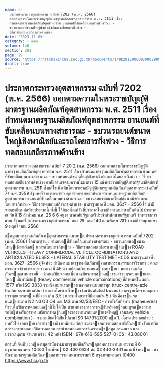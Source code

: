 ```yaml
---
name: >-
  ประกาศกระทรวงอุตสาหกรรม ฉบับที่ 7202 (พ.ศ. 2566)
  ออกตามความในพระราชบัญญัติมาตรฐานผลิตภัณฑ์อุตสาหกรรม พ.ศ. 2511 เรื่อง
  กำหนดมาตรฐานผลิตภัณฑ์อุตสาหกรรม ยานยนต์ที่ขับเคลื่อนบนทางสาธารณะ -
  ขบวนรถยนต์ขนาดใหญ่เชิงพาณิชย์และรถโดยสารกึ่งพ่วง -
  วิธีการทดสอบเสถียรภาพด้านข้าง
date: '2023-11-09'
category: ง พิเศษ
volume: 140
section: 281
page: 29
source: 'https://ratchakitcha.soc.go.th/documents/140D281S0000000002900.pdf'
draft: true
---
```


# ประกาศกระทรวงอุตสาหกรรม ฉบับที่ 7202 (พ.ศ. 2566) ออกตามความในพระราชบัญญัติมาตรฐานผลิตภัณฑ์อุตสาหกรรม พ.ศ. 2511 เรื่อง กำหนดมาตรฐานผลิตภัณฑ์อุตสาหกรรม ยานยนต์ที่ขับเคลื่อนบนทางสาธารณะ - ขบวนรถยนต์ขนาดใหญ่เชิงพาณิชย์และรถโดยสารกึ่งพ่วง - วิธีการทดสอบเสถียรภาพด้านข้าง

ประกาศกระทรวงอุตสาหกรรม ฉบับที่ 7 20 2 (พ.ศ. 2566) ออกตามความในพระราชบัญญัติมาตรฐานผลิตภัณฑ์อุตสาหกรรม พ.ศ. 2511 เรื่อง กำหนดมาตรฐานผลิตภัณฑ์อุตสาหกรรม ยานยนต์ที่ขับเคลื่อนบนทางสาธารณะ - ขบวนรถยนต์ขนาดใหญ่เชิงพาณิชย์และรถโดยสารกึ่งพ่วง - วิธีการทดสอบเสถียรภาพด้านข้าง อาศัยอานาจตามความในมาตรา 15 แห่งพระราชบัญญัติมาตรฐานผลิตภัณฑ์อุตสาหกรรม พ.ศ. 2511 ซึ่งแก้ไขเพิ่มเติมโดยพระราชบัญญัติมาตรฐานผลิตภัณฑ์อุตสาหกรรม (ฉบับที่ 7) พ.ศ. 2558 รัฐมนตรีว่าการกระทรวงอุตสาหกรรมออกประกาศกาหนดมาตรฐานผลิตภัณฑ์อุตสาหกรรม ยานยนต์ที่ขับเคลื่อนบนทางสาธารณะ - ขบวนรถยนต์ขนาดใหญ่เชิงพาณิชย์และรถโดยสารกึ่งพ่วง - วิธีกา รทดสอบเสถียรภาพด้านข้าง มาตรฐานเลขที่ มอก. 3627 - 2566 ไว้ ดังมีรายละเอียด ต่อท้ายประกาศนี้ ทั้งนี้ ให้มีผลตั้งแต่วันที่ประกาศในราชกิจจานุเบกษาเป็นต้นไป ประกาศ ณ วันที่ 15 สิงหำคม พ.ศ. 25 6 6 อนุชา นาคาศัย รัฐมนตรีประจำสำนักนายกรัฐมนตรี รักษาราชการแทน รัฐมนตรีว่าการกระทรวงอุตสาหกรรม ้ หนา 29 ่ เลม 140 ตอนพิเศษ 281 ง ราชกิจจานุเบกษา 9 พฤศจิกายน 2566

ขอมูลมาตรฐานผลิตภัณฑอุตสาหกรรม แนบทายประกาศกระทรวงอุตสาหกรรม ฉบับที่ 7202 (พ.ศ. 2566) ชื่อมาตรฐาน : ยานยนตที่ขับเคลื่อนบนทางสาธารณะ - ขบวนรถยนตขนาดใหญเชิงพาณิชย และรถโดยสารกึ่งพวง - วิธีการทดสอบเสถียรภาพดานขาง ROAD VEHICLES - HEAVY COMMERCIAL VEHICLE COMBINATIONS AND ARTICULATED BUSES - LATERAL STABILITY TEST METHODS มาตรฐานเลขที่ : มอก. 3627−2566 ผู้จัดทํา : สํานักงานมาตรฐานผลิตภัณฑอุตสาหกรรม กรรมการวิชาการ : คณะกรรมการวิชาการรายสาขา คณะที่ 46 ความปลอดภัยยานยนต ขอบขาย : มาตรฐานผลิตภัณฑอุตสาหกรรมนี้ - กําหนดวิธีทดสอบเพื่อหาเสถียรภาพดานขางของขบวนรถยนตขนาดใหญ เชิงพาณิชย (Heavy commercial vehicle combinations) ที่กําหนดใน มอก. 1577 หรือ ISO 3833 รวมถึง ขบวนรถพวงเพลากลางแบบบรรทุก (truck centre-axle trailer combination) และรถโดยสารกึ่งพวง (articulated buses) มาตรฐานนี้ครอบคลุมรถบรรทุกและรถพวงที่มีมวล เกิน 3.5 t และรถโดยสารที่มีมวลเกิน 5 t นั่นคือ เชน รถยนตประเภท N2 N3 O3 O4 และ M3 ตาม 92/53/EEC - การบังคับทิศทาง (maneuvres) ที่ระบุในวิธีการทดสอบเหลานี้ไม่ได้เป็น ตัวแทนของภาวการณขับจริงอยางสมบูรณแต่สามารถใชสําหรับการหา เสถียรภาพดานขางของขบวนรถยนตขนาดใหญ (heavy vehicle combination ) - รายละเอียดให้เป็นไปตาม ISO 14791:2000 ขอ 1. เนื้อหาประกอบด้วย : บททั่วไป ขอบขาย เอกสารอางอิง บทนิยาม วัตถุประสงคของการทดสอบ บริภัณฑสําหรับการวัด สภาวะการทดสอบ วิธีการทดสอบ การนําเสนอและ การวิเคราะหขอมูล ภาคผนวก และบรรณานุกรม จํานวนหน้า : 42 หน้า ISBN : 978-616-595-527-0 ICS : 43.080.01

สถานที่ จัดเก็บ : หองสมุดสํานักงานมาตรฐานผลิตภัณฑอุตสาหกรรม ถนนพระรามที่ 6 กรุงเทพมหานคร 10400 โทรศัพท 02 430 6834 ต่อ 02 440-2441 สถานที่จําหนาย : สํานักงานมาตรฐานผลิตภัณฑอุตสาหกรรม ถนนพระรามที่ 6 กรุงเทพมหานคร 10400 https://www.tisi.go.th
